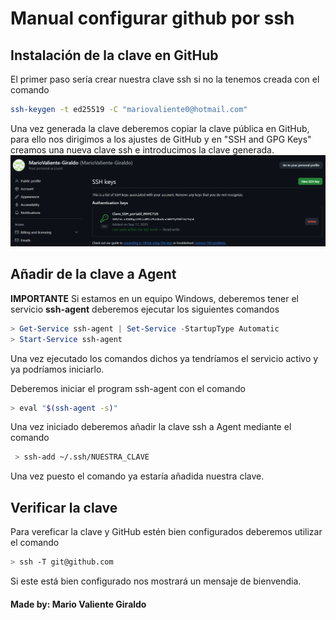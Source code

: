 # Manual configurar github por ssh


## Instalación de la clave en GitHub

El primer paso sería crear nuestra clave ssh si no la tenemos creada con el comando 

```bash
ssh-keygen -t ed25519 -C "mariovaliente0@hotmail.com"
```
 
 Una vez generada la clave deberemos copiar la clave pública en GitHub, para ello nos dirigimos a los ajustes de GitHub y en "SSH and GPG Keys" creamos una nueva clave ssh e introducimos la clave generada.
 ![imagen ssh](/img/Captura%20de%20pantalla%202025-09-17%20142522.png)
 
 
    


 
## Añadir de la clave a Agent

**IMPORTANTE**
Si estamos en un equipo Windows, deberemos tener el servicio **ssh-agent** deberemos ejecutar los siguientes comandos

```powershell
> Get-Service ssh-agent | Set-Service -StartupType Automatic
> Start-Service ssh-agent
```

Una vez ejecutado los comandos dichos ya tendríamos el servicio activo y ya podríamos iniciarlo.

Deberemos iniciar el program ssh-agent con el comando 

```bash
> eval "$(ssh-agent -s)"
```
Una vez iniciado deberemos añadir la clave ssh a Agent mediante el comando

```bash
 > ssh-add ~/.ssh/NUESTRA_CLAVE
 ```
Una vez puesto el comando ya estaría añadida nuestra clave.

## Verificar la clave

Para vereficar la clave y GitHub estén bien configurados deberemos utilizar el comando 

```bash
> ssh -T git@github.com
```

 Si este está bien configurado nos mostrará un mensaje de bienvendia.

 #### Made by: Mario Valiente Giraldo